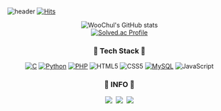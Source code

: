 ### 
![header](https://capsule-render.vercel.app/api?type=waving&color=49B48A&height=300&section=header&text=Hi,%20l'm%20vvoo!%20&fontColor=E8E8E8&rotate=0&descAlign=70)
[![Hits](https://hits.seeyoufarm.com/api/count/incr/badge.svg?url=https%3A%2F%2Fgithub.com%2FJung-WooChul&count_bg=%2379C83D&title_bg=%23555555&icon=&icon_color=%23E7E7E7&title=hits&edge_flat=false)](https://hits.seeyoufarm.com)

<div align="center">
<p align="center">
  
![WooChul's GitHub stats](https://github-readme-stats.vercel.app/api?username=JungWooChul&show_icons=true&theme=swift)<br>
[![Solved.ac Profile](http://mazassumnida.wtf/api/v2/generate_badge?boj=gi2570)](https://solved.ac/gi2570/)

### :wrench: Tech Stack  :wrench:
[![C](https://img.shields.io/badge/C-00599C?style=flat-square&logo=C&logoColor=FFFFFF)]()
[![Python](https://img.shields.io/badge/Python-FADE27?style=flat-square&logo=Python&logoColor=FFFFFF)]()
[![PHP](https://img.shields.io/badge/PHP-777BB4?style=flat-square&logo=PHP&logoColor=FFFFFF)]()
![HTML5](https://img.shields.io/badge/html5-%23E34F26.svg?style=flat-square&logo=html5&logoColor=white)
![CSS5](https://img.shields.io/badge/CSS-%23E34F26.svg?style=flat-square&logo=CSS3&logoColor=white)
[![MySQL](https://img.shields.io/badge/MySQL-4479A1?style=flat-square&logo=MySQL&logoColor=FFFFFF)]()
![JavaScript](https://img.shields.io/badge/javascript-%23323330?style=flat-square&logo=javascript&logoColor=%23F7DF1E)

### :cake: INFO  :cake:
<p align="center">
  <a href="https://hits.seeyoufarm.com"><img src="https://hits.seeyoufarm.com/api/count/incr/badge.svg?url=https%3A%2F%2Fgithub.com%2Fjeongjiyeon315%2Fhit-counter&count_bg=%236667AB&title_bg=%23181717&icon=github.svg&icon_color=%23E7E7E7&title=hits&edge_flat=false"/></a>&nbsp
  <a href="https://www.instagram.com/dncjf615/"><img src="https://img.shields.io/badge/Instagram-E4405F?style=flat&logo=Instagram&logoColor=white&link=https://www.instagram.com/dncjf615/"/></a>&nbsp
  <a href="mailto:ucheol7175@gmail.com"><img src="https://img.shields.io/badge/Gmail-d14836?style=flat-square&logo=Gmail&logoColor=white&link=mailto:ucheol7175@gmail.com"/></a>
</p>
</div>


